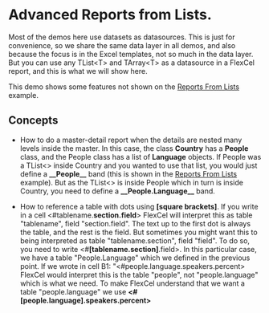 # Advanced Reports from Lists.

Most of the demos here use datasets as datasources. This is just for
convenience, so we share the same data layer in all demos, and also
because the focus is in the Excel templates, not so much in the data
layer. But you can use any TList\<T\> and TArray\<T\> as a datasource in
a FlexCel report, and this is what we will show here.

This demo shows some features not shown on the [Reports From Lists](https://download.tmssoftware.com/flexcel/doc/vcl/samples/delphi/reports/reports-from-lists/index.html)
example.

## Concepts

- How to do a master-detail report when the details are nested many
  levels inside the master. In this case, the class **Country** has
  a **People** class, and the People class has a list of
  **Language** objects. If People was a TList\<\> inside Country and
  you wanted to use that list, you would just define a
  **\_\_People\_\_** band (this is shown in the [Reports From Lists](https://download.tmssoftware.com/flexcel/doc/vcl/samples/delphi/reports/reports-from-lists/index.html) example). But
  as the TList\<\> is inside People which in turn is inside Country,
  you need to define a **\_\_People.Language\_\_** band.

- How to reference a table with dots using **\[square brackets\]**. If
  you write in a cell \<\#tablename.**section.field**\> FlexCel will
  interpret this as table "tablename", field "section.field". The
  text up to the first dot is always the table, and the rest is the
  field. But sometimes you might want this to being interpreted as
  table "tablename.section", field "field". To do so, you need to
  write \<\#**\[tablename.section\]**.field\>. In this particular
  case, we have a table \"People.Language\" which we defined in the
  previous point. If we wrote in cell B1:
  \"\<\#people.language.speakers.percent\> FlexCel would interpret
  this is the table \"people\", not \"people.language\" which is
  what we need. To make FlexCel understand that we want a table
  \"people.language\" we use
  **\<\#\[people.language\].speakers.percent\>**
